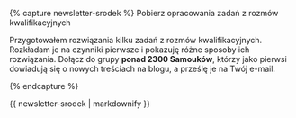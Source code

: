 {% capture newsletter-srodek %}
<span class="c_almost-header">Pobierz opracowania zadań z rozmów kwalifikacyjnych</span>

Przygotowałem rozwiązania kilku zadań z rozmów kwalifikacyjnych. Rozkładam je na czynniki pierwsze i pokazuję różne sposoby ich rozwiązania. Dołącz do grupy **ponad 2300 Samouków**, którzy jako pierwsi dowiadują się o nowych treściach na blogu, a prześlę je na Twój e-mail. 

<script type="text/javascript" src="https://static.mailerlite.com/data/webforms/704312/f8q4i2.js?v3"></script>
{% endcapture %}

<div class="notice--success text-center">
  {{ newsletter-srodek | markdownify }}
</div>
